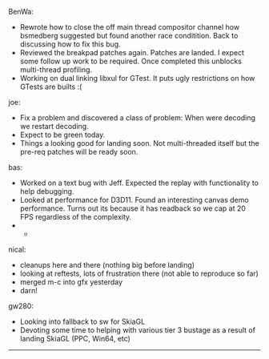 BenWa:
* Rewrote how to close the off main thread compositor channel how bsmedberg suggested but found another race conditition. Back to discussing how to fix this bug.
* Reviewed the breakpad patches again. Patches are landed. I expect some follow up work to be required. Once completed this unblocks multi-thread profiling.
* Working on dual linking libxul for GTest. It puts ugly restrictions on how GTests are builts :(



joe:
* Fix a problem and discovered a class of problem: When were decoding we restart decoding.
* Expect to be green today.
* Things a looking good for landing soon. Not multi-threaded itself but the pre-req patches will be ready soon.



bas:
* Worked on a text bug with Jeff. Expected the replay with functionality to help debugging.
* Looked at performance for D3D11. Found an interesting canvas demo performance. Turns out its because it has readback so we cap at 20 FPS regardless of the complexity.
* * 


nical:
* cleanups here and there (nothing big before landing)
* looking at reftests, lots of frustration there (not able to reproduce so far)
* merged m-c into gfx yesterday
* darn!



gw280:
* Looking into fallback to sw for SkiaGL
* Devoting some time to helping with various tier 3 bustage as a result of landing SkiaGL (PPC, Win64, etc)

________________


